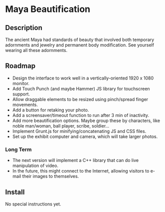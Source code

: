 # Maya Beautification 

## Description 
The ancient Maya had standards of beauty that involved both temporary adornments and jewelry and permanent body modification.
See yourself wearing all these adornments.

## Roadmap
+ Design the interface to work well in a vertically-oriented 1920 x 1080 monitor.
+ Add Touch Punch (and maybe Hammer) JS library for touchscreen support.
+ Allow draggable elements to be resized using pinch/spread finger movements.
+ Add a button for retaking your photo.
+ Add a screensaver/timeout function to run after 3 min of inactivity.
+ Add more beautification options. Maybe group these by characters, like noble man/woman, ball player, scribe, soldier...
+ Implement Grunt.js for minifying/concatenating JS and CSS files.
+ Set up the exhibit computer and camera, which will take larger photos.

### Long Term
+ The next version will implement a C++ library that can do live manipulation of video.
+ In the future, this might connect to the Internet, allowing visitors to e-mail their images to themselves.

## Install
No special instructions yet.
